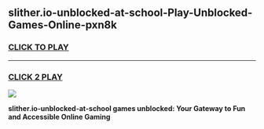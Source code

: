 
## slither.io-unblocked-at-school-Play-Unblocked-Games-Online-pxn8k
<h3>
<a href="https://premium76.site?title=slither.io-unblocked-at-school&ref=25A">CLICK TO PLAY</a></h3>
<hr>

<h3>
<a href="https://premium76.site?title=slither.io-unblocked-at-school&ref=25A">CLICK 2 PLAY</a>
  
</h3>

<a href="https://premium76.site?title=slither.io-unblocked-at-school&ref=25A"><img src="https://clearcache.store/games.png"></a>


**slither.io-unblocked-at-school games unblocked: Your Gateway to Fun and Accessible Online Gaming**
